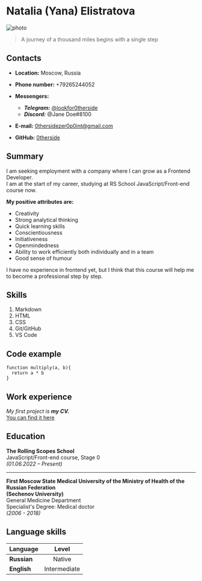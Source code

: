 # Natalia (Yana) Elistratova

![photo](C:\Users\-0therside-\Desktop\photo-cv-elistratova-n.jpg "Natalia Elistratova")

> A journey of a thousand miles begins with a single step

## Contacts

* __Location:__ Moscow, Russia

* __Phone number:__ +79265244052

* __Messengers:__
    - ___Telegram:___ [@lookfor0therside](https://t.me/lookfor0therside)
    - ___Discord:___ @Jane Doe#8100

* __E-mail:__ 0thersidezer0p0int@gmail.com

* __GitHub:__ [0therside](https://github.com/0therside "Visit my GitHub profile")

## Summary

I am seeking employment with a company where I can grow as a Frontend Developer.  
I am at the start of my career, studying at RS School JavaScript/Front-end course now.

**My positive attributes are:**

* Creativity
* Strong analytical thinking
* Quick learning skills
* Conscientiousness
* Initiativeness
* Openmindedness
* Ability to work efficiently both individually and in a team
* Good sense of humour

I have no experience in frontend yet, but I think that this course will help me to become a professional step by step.

## Skills

1. Markdown
2. HTML
3. CSS
4. Git/GitHub
5. VS Code

## Code example

```
function multiply(a, b){
  return a * b
}
```

## Work experience

_My first project is_ ___my CV.___  
[You can find it here](https://0therside.github.io/rsschool-cv/cv)

## Education

**The Rolling Scopes School**  
JavaScript/Front-end course, Stage 0  
*(01.06.2022 – Present)*

---

**First Moscow State Medical University of the Ministry of Health of the Russian Federation**  
**(Sechenov University)**  
General Medicine Department  
Specialist's Degree: Medical doctor  
*(2006 - 2018)*

## Language skills

Language    | Level
------------|:--------------:
**Russian** | Native
**English** | Intermediate

